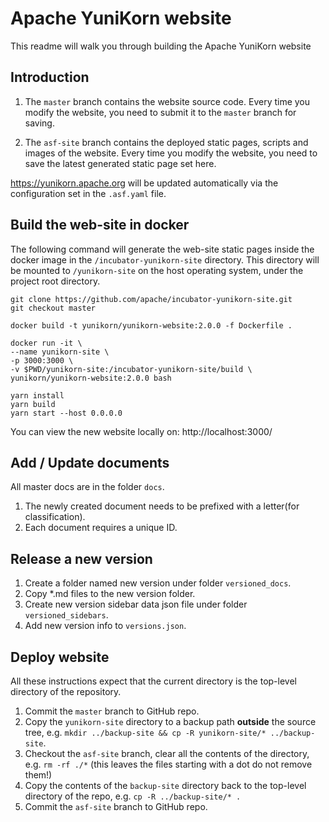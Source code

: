 <!--
 * Licensed to the Apache Software Foundation (ASF) under one
 * or more contributor license agreements.  See the NOTICE file
 * distributed with this work for additional information
 * regarding copyright ownership.  The ASF licenses this file
 * to you under the Apache License, Version 2.0 (the
 * "License"); you may not use this file except in compliance
 * with the License.  You may obtain a copy of the License at
 *
 *     http://www.apache.org/licenses/LICENSE-2.0
 *
 * Unless required by applicable law or agreed to in writing, software
 * distributed under the License is distributed on an "AS IS" BASIS,
 * WITHOUT WARRANTIES OR CONDITIONS OF ANY KIND, either express or implied.
 * See the License for the specific language governing permissions and
 * limitations under the License.
 -->
# Apache YuniKorn website

This readme will walk you through building the Apache YuniKorn website

## Introduction

1. The `master` branch contains the website source code. Every time you modify the website, you need to submit it to the `master` branch for saving.

2. The `asf-site` branch contains the deployed static pages, scripts and images of the website. Every time you modify the website, you need to save the latest generated static page set here.

https://yunikorn.apache.org will be updated automatically via the configuration set in the `.asf.yaml` file.

## Build the web-site in docker

The following command will generate the web-site static pages inside the docker image in the `/incubator-yunikorn-site` directory.
This directory will be mounted to `/yunikorn-site` on the host operating system, under the project root directory.

```
git clone https://github.com/apache/incubator-yunikorn-site.git
git checkout master

docker build -t yunikorn/yunikorn-website:2.0.0 -f Dockerfile .

docker run -it \
--name yunikorn-site \
-p 3000:3000 \
-v $PWD/yunikorn-site:/incubator-yunikorn-site/build \
yunikorn/yunikorn-website:2.0.0 bash

yarn install
yarn build
yarn start --host 0.0.0.0
```

You can view the new website locally on: http://localhost:3000/

## Add / Update documents

All master docs are in the folder `docs`.

1. The newly created document needs to be prefixed with a letter(for classification).
2. Each document requires a unique ID.

## Release a new version

1. Create a folder named new version under folder `versioned_docs`.
2. Copy *.md files to the new version folder.
3. Create new version sidebar data json file under folder `versioned_sidebars`.
4. Add new version info to `versions.json`.

## Deploy website

All these instructions expect that the current directory is the top-level directory of the repository.

1. Commit the `master` branch to GitHub repo.
1. Copy the `yunikorn-site` directory to a backup path **outside** the source tree, e.g. `mkdir ../backup-site && cp -R yunikorn-site/* ../backup-site`.
1. Checkout the `asf-site` branch, clear all the contents of the directory, e.g. `rm -rf ./*` (this leaves the files starting with a dot do not remove them!)
1. Copy the contents of the `backup-site` directory back to the top-level directory of the repo, e.g. `cp -R ../backup-site/* .`
1. Commit the `asf-site` branch to GitHub repo.
